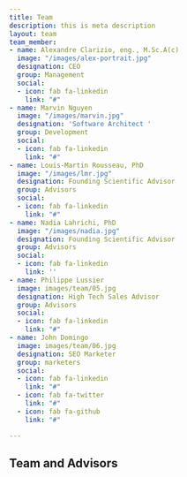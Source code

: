 ```yaml
---
title: Team
description: this is meta description
layout: team
team_member:
- name: Alexandre Clarizio, eng., M.Sc.A(c)
  image: "/images/alex-portrait.jpg"
  designation: CEO
  group: Management
  social:
  - icon: fab fa-linkedin
    link: "#"
- name: Marvin Nguyen
  image: "/images/marvin.jpg"
  designation: 'Software Architect '
  group: Development
  social:
  - icon: fab fa-linkedin
    link: "#"
- name: Louis-Martin Rousseau, PhD
  image: "/images/lmr.jpg"
  designation: Founding Scientific Advisor
  group: Advisors
  social:
  - icon: fab fa-linkedin
    link: "#"
- name: Nadia Lahrichi, PhD
  image: "/images/nadia.jpg"
  designation: Founding Scientific Advisor
  group: Advisors
  social:
  - icon: fab fa-linkedin
    link: ''
- name: Philippe Lussier
  image: images/team/05.jpg
  designation: High Tech Sales Advisor
  group: Advisors
  social:
  - icon: fab fa-linkedin
    link: "#"
- name: John Domingo
  image: images/team/06.jpg
  designation: SEO Marketer
  group: marketers
  social:
  - icon: fab fa-linkedin
    link: "#"
  - icon: fab fa-twitter
    link: "#"
  - icon: fab fa-github
    link: "#"

---
```

## **Team and Advisors**